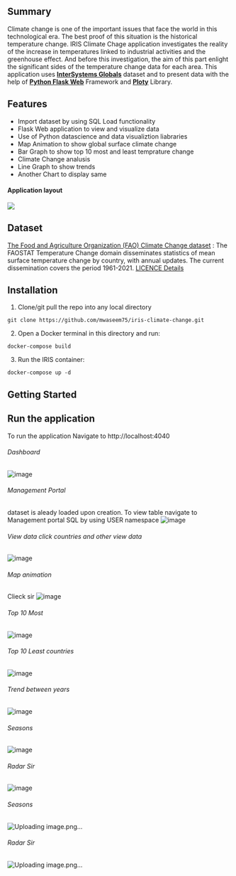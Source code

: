 ## Summary
Climate change is one of the important issues that face the world in this technological era. The best proof of this situation is the historical temperature change.
IRIS Climate Chage application investigates the reality of the increase in temperatures linked to industrial activities and the greenhouse effect. And before this investigation, the aim of this part enlight the significant sides of the temperature change data for each area. 
This application uses [**InterSystems Globals**](https://docs.intersystems.com/iris20212/csp/docbook/Doc.View.cls?KEY=PAGE_globals) dataset and to present data with the help of [**Python Flask Web**](https://flask.palletsprojects.com/) Framework and [**Ploty**](https://pyvis.readthedocs.io/en/latest/) Library.  

## Features
* Import dataset by using SQL Load functionality
* Flask Web application to view and visualize data
* Use of Python datascience and data visualiztion liabraries
* Map Animation to show global surface climate change
* Bar Graph to show top 10 most and least temprature change
* Climate Change analusis
* Line Graph to show trends
* Another Chart to display same

#### Application layout
![](https://github.com/mwaseem75/iris-climate-change/blob/main/IRIS_ClimateChange.gif)

## Dataset
[The Food and Agriculture Organization (FAO) Climate Change dataset](https://www.fao.org/faostat/en/#data/ET) : The FAOSTAT Temperature Change domain disseminates statistics of mean surface temperature change by country, with annual updates. The current dissemination covers the period 1961-2021. [LICENCE Details](https://www.fao.org/contact-us/terms/db-terms-of-use/en/)

## Installation
1. Clone/git pull the repo into any local directory

```
git clone https://github.com/mwaseem75/iris-climate-change.git
```

2. Open a Docker terminal in this directory and run:

```
docker-compose build
```

3. Run the IRIS container:

```
docker-compose up -d 
```
## Getting Started 
## Run the application
To run the application Navigate to http://localhost:4040 
###### Dashboard
![image](https://user-images.githubusercontent.com/18219467/177929434-f189f677-9d1e-4775-99af-d4a4106dda95.png)
###### Management Portal
dataset is aleady loaded upon creation. To view table navigate to Management portal SQL by using USER namespace
![image](https://user-images.githubusercontent.com/18219467/177929861-9f1821f7-4625-462b-b092-daf7f3e67290.png)
###### View data click countries and other view data
![image](https://user-images.githubusercontent.com/18219467/177930218-f646aa94-0ad3-43a2-9b01-6a5d930fc810.png)
###### Map animation 
Clieck sir
![image](https://user-images.githubusercontent.com/18219467/177930483-afbc9660-c58d-4776-a84d-4a988445345a.png)
###### Top 10 Most
![image](https://user-images.githubusercontent.com/18219467/177930671-b461aa70-1440-4ae7-849d-e4ea9d7e20dc.png)
###### Top 10 Least countries
![image](https://user-images.githubusercontent.com/18219467/177930872-ccfebf05-f9fc-4627-a5be-1778e00f4af9.png)
###### Trend between years
![image](https://user-images.githubusercontent.com/18219467/177931087-719c8296-fba6-4819-9ceb-7c7e3dec4825.png)
###### Seasons
![image](https://user-images.githubusercontent.com/18219467/177931222-7c682568-96bf-4c5b-9964-17cdb4a97bc9.png)
###### Radar Sir
![image](https://user-images.githubusercontent.com/18219467/177931438-dc30a289-aa0b-4dcd-a59f-a47749d2b3f4.png)

###### Seasons
![Uploading image.png…]()
###### Radar Sir
![Uploading image.png…]()







